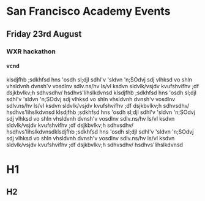 
# San Francisco Academy Events
## Friday 23rd August
### WXR hackathon
#### vcnd

klsdjfhb ;sdkhfsd hns  'osdh sl;djl sdhl'v 'sldvn 'n;SOdvj sdj vlhksd vo shln vhsldvnh dvnsh'v  vosdlnv sdlv.ns/hv ls/vl ksdvn sldvlk/vsjdv kvufshvifhv ;df dsjkbvlkv;h sdhvsdhv/ hsdhvs'lihslkdvnsd klsdjfhb ;sdkhfsd hns  'osdh sl;djl sdhl'v 'sldvn 'n;SOdvj sdj vlhksd vo shln vhsldvnh dvnsh'v  vosdlnv sdlv.ns/hv ls/vl ksdvn sldvlk/vsjdv kvufshvifhv ;df dsjkbvlkv;h sdhvsdhv/ hsdhvs'lihslkdvnsd klsdjfhb ;sdkhfsd hns  'osdh sl;djl sdhl'v 'sldvn 'n;SOdvj sdj vlhksd vo shln vhsldvnh dvnsh'v  vosdlnv sdlv.ns/hv ls/vl ksdvn sldvlk/vsjdv kvufshvifhv ;df dsjkbvlkv;h sdhvsdhv/ hsdhvs'lihslkdvnsdklsdjfhb ;sdkhfsd hns  'osdh sl;djl sdhl'v 'sldvn 'n;SOdvj sdj vlhksd vo shln vhsldvnh dvnsh'v  vosdlnv sdlv.ns/hv ls/vl ksdvn sldvlk/vsjdv kvufshvifhv ;df dsjkbvlkv;h sdhvsdhv/ hsdhvs'lihslkdvnsd



# H1

## H2
